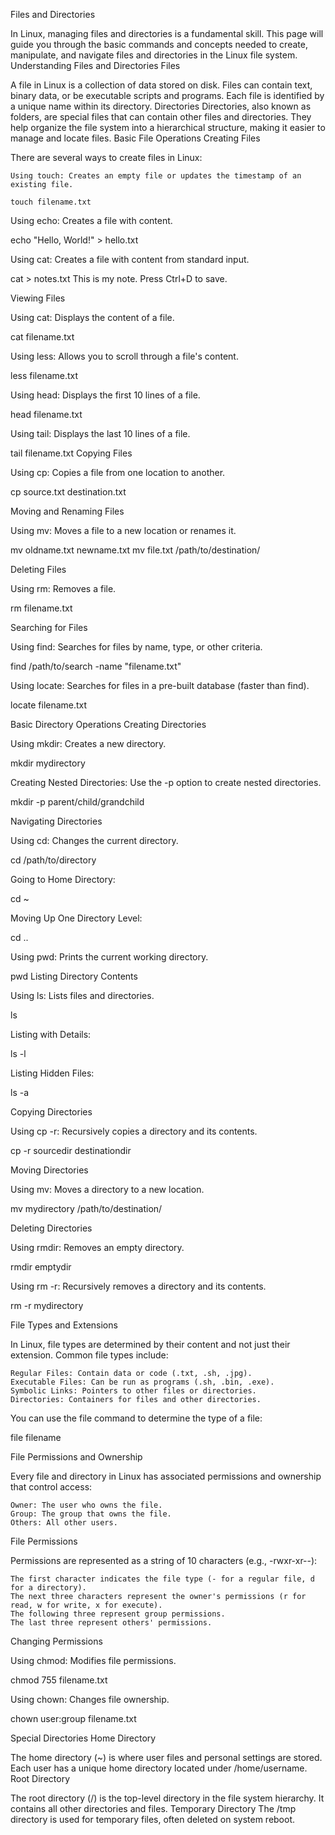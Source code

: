 Files and Directories

In Linux, managing files and directories is a fundamental skill. This page will guide you through the basic commands and concepts needed to create, manipulate, and navigate files and directories in the Linux file system.
Understanding Files and Directories
Files

A file in Linux is a collection of data stored on disk. Files can contain text, binary data, or be executable scripts and programs. Each file is identified by a unique name within its directory.
Directories
Directories, also known as folders, are special files that can contain other files and directories. They help organize the file system into a hierarchical structure, making it easier to manage and locate files.
Basic File Operations
Creating Files

There are several ways to create files in Linux:

    Using touch: Creates an empty file or updates the timestamp of an existing file.

    touch filename.txt

Using echo: Creates a file with content.

echo "Hello, World!" > hello.txt

Using cat: Creates a file with content from standard input.

cat > notes.txt
This is my note.
Press Ctrl+D to save.

Viewing Files

Using cat: Displays the content of a file.

cat filename.txt

Using less: Allows you to scroll through a file's content.

less filename.txt

Using head: Displays the first 10 lines of a file.

head filename.txt

Using tail: Displays the last 10 lines of a file.

tail filename.txt
Copying Files

Using cp: Copies a file from one location to another.

cp source.txt destination.txt

Moving and Renaming Files

Using mv: Moves a file to a new location or renames it.

mv oldname.txt newname.txt
mv file.txt /path/to/destination/

Deleting Files

Using rm: Removes a file.

rm filename.txt

Searching for Files

Using find: Searches for files by name, type, or other criteria.

find /path/to/search -name "filename.txt"

Using locate: Searches for files in a pre-built database (faster than find).

locate filename.txt

Basic Directory Operations
Creating Directories

Using mkdir: Creates a new directory.

mkdir mydirectory

Creating Nested Directories: Use the -p option to create nested directories.

mkdir -p parent/child/grandchild

Navigating Directories

Using cd: Changes the current directory.

cd /path/to/directory

Going to Home Directory:

cd ~

Moving Up One Directory Level:

cd ..

Using pwd: Prints the current working directory.

pwd
Listing Directory Contents

Using ls: Lists files and directories.

ls

Listing with Details:

ls -l

Listing Hidden Files:

ls -a

Copying Directories

Using cp -r: Recursively copies a directory and its contents.

cp -r sourcedir destinationdir

Moving Directories

Using mv: Moves a directory to a new location.

mv mydirectory /path/to/destination/

Deleting Directories

Using rmdir: Removes an empty directory.

rmdir emptydir

Using rm -r: Recursively removes a directory and its contents.

rm -r mydirectory

File Types and Extensions

In Linux, file types are determined by their content and not just their extension. Common file types include:

    Regular Files: Contain data or code (.txt, .sh, .jpg).
    Executable Files: Can be run as programs (.sh, .bin, .exe).
    Symbolic Links: Pointers to other files or directories.
    Directories: Containers for files and other directories.

You can use the file command to determine the type of a file:

file filename

File Permissions and Ownership

Every file and directory in Linux has associated permissions and ownership that control access:

    Owner: The user who owns the file.
    Group: The group that owns the file.
    Others: All other users.

File Permissions

Permissions are represented as a string of 10 characters (e.g., -rwxr-xr--):

    The first character indicates the file type (- for a regular file, d for a directory).
    The next three characters represent the owner's permissions (r for read, w for write, x for execute).
    The following three represent group permissions.
    The last three represent others' permissions.
Changing Permissions

Using chmod: Modifies file permissions.

chmod 755 filename.txt

Using chown: Changes file ownership.

chown user:group filename.txt

Special Directories
Home Directory

The home directory (~) is where user files and personal settings are stored. Each user has a unique home directory located under /home/username.
Root Directory

The root directory (/) is the top-level directory in the file system hierarchy. It contains all other directories and files.
Temporary Directory
The /tmp directory is used for temporary files, often deleted on system reboot.
